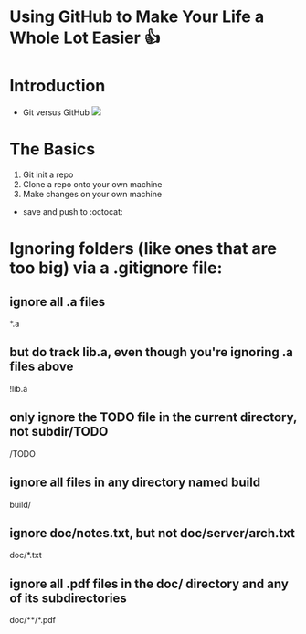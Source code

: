 
# Using GitHub to Make Your Life a Whole Lot Easier  :+1:


# Introduction
* Git versus GitHub
![](/Users/kdw223/Research/PostDoc/EcoInformaticsTutorial/images/Gitvs.Github-1a.jpg)

# The Basics
1. Git init a repo
2. Clone a repo onto your own machine
3. Make changes on your own machine
  * save and push to :octocat:





# Ignoring folders (like ones that are too big) via a .gitignore file:

## ignore all .a files
*.a

## but do track lib.a, even though you're ignoring .a files above
!lib.a

## only ignore the TODO file in the current directory, not subdir/TODO
/TODO

## ignore all files in any directory named build
build/

## ignore doc/notes.txt, but not doc/server/arch.txt
doc/*.txt

## ignore all .pdf files in the doc/ directory and any of its subdirectories
doc/**/*.pdf
